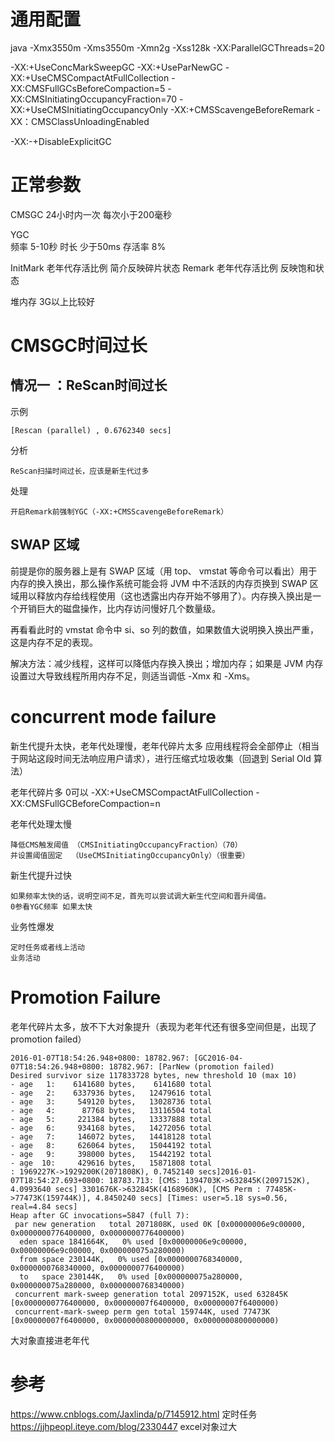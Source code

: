 
# 通用配置

   java 
   -Xmx3550m -Xms3550m -Xmn2g -Xss128k 
   -XX:ParallelGCThreads=20 

   -XX:+UseConcMarkSweepGC -XX:+UseParNewGC
   -XX:+UseCMSCompactAtFullCollection -XX:CMSFullGCsBeforeCompaction=5 
   -XX:CMSInitiatingOccupancyFraction=70 -XX:+UseCMSInitiatingOccupancyOnly 
   -XX:+CMSScavengeBeforeRemark
   -XX：CMSClassUnloadingEnabled
   
   -XX:-+DisableExplicitGC

# 正常参数

CMSGC 24小时内一次  每次小于200毫秒

YGC  
频率 5-10秒 
时长 少于50ms
存活率  8% 

InitMark 老年代存活比例 简介反映碎片状态
Remark 老年代存活比例 反映饱和状态

堆内存 3G以上比较好

# CMSGC时间过长


## 情况一 ：ReScan时间过长

示例

	[Rescan (parallel) , 0.6762340 secs]

分析

	ReScan扫描时间过长，应该是新生代过多

处理

	开启Remark前强制YGC（-XX:+CMSScavengeBeforeRemark）

## SWAP 区域 

前提是你的服务器上是有 SWAP 区域（用 top、 vmstat 等命令可以看出）用于内存的换入换出，那么操作系统可能会将 JVM 中不活跃的内存页换到 SWAP 区域用以释放内存给线程使用（这也透露出内存开始不够用了）。内存换入换出是一个开销巨大的磁盘操作，比内存访问慢好几个数量级。

再看看此时的 vmstat 命令中 si、so 列的数值，如果数值大说明换入换出严重，这是内存不足的表现。

解决方法：减少线程，这样可以降低内存换入换出；增加内存；如果是 JVM 内存设置过大导致线程所用内存不足，则适当调低 -Xmx 和 -Xms。


# concurrent mode failure


新生代提升太快，老年代处理慢，老年代碎片太多
应用线程将会全部停止（相当于网站这段时间无法响应用户请求），进行压缩式垃圾收集（回退到 Serial Old 算法）

老年代碎片多
	0可以
	-XX:+UseCMSCompactAtFullCollection
	-XX:CMSFullGCBeforeCompaction=n    

老年代处理太慢
	
	降低CMS触发阈值 （CMSInitiatingOccupancyFraction）（70）
	并设置阈值固定  （UseCMSInitiatingOccupancyOnly）（很重要）

新生代提升过快

	
	如果频率太快的话，说明空间不足，首先可以尝试调大新生代空间和晋升阈值。
	0参看YGC频率 如果太快

业务性爆发

	定时任务或者线上活动
	业务活动

# Promotion Failure


老年代碎片太多，放不下大对象提升（表现为老年代还有很多空间但是，出现了 promotion failed）


	2016-01-07T18:54:26.948+0800: 18782.967: [GC2016-04-07T18:54:26.948+0800: 18782.967: [ParNew (promotion failed)
	Desired survivor size 117833728 bytes, new threshold 10 (max 10)
	- age   1:    6141680 bytes,    6141680 total
	- age   2:    6337936 bytes,   12479616 total
	- age   3:     549120 bytes,   13028736 total
	- age   4:      87768 bytes,   13116504 total
	- age   5:     221384 bytes,   13337888 total
	- age   6:     934168 bytes,   14272056 total
	- age   7:     146072 bytes,   14418128 total
	- age   8:     626064 bytes,   15044192 total
	- age   9:     398000 bytes,   15442192 total
	- age  10:     429616 bytes,   15871808 total
	: 1969227K->1929200K(2071808K), 0.7452140 secs]2016-01-07T18:54:27.693+0800: 18783.713: [CMS: 1394703K->632845K(2097152K), 4.0993640 secs] 3301676K->632845K(4168960K), [CMS Perm : 77485K->77473K(159744K)], 4.8450240 secs] [Times: user=5.18 sys=0.56, real=4.84 secs]
	Heap after GC invocations=5847 (full 7):
	 par new generation   total 2071808K, used 0K [0x00000006e9c00000, 0x0000000776400000, 0x0000000776400000)
	  eden space 1841664K,   0% used [0x00000006e9c00000, 0x00000006e9c00000, 0x000000075a280000)
	  from space 230144K,   0% used [0x0000000768340000, 0x0000000768340000, 0x0000000776400000)
	  to   space 230144K,   0% used [0x000000075a280000, 0x000000075a280000, 0x0000000768340000)
	 concurrent mark-sweep generation total 2097152K, used 632845K [0x0000000776400000, 0x00000007f6400000, 0x00000007f6400000)
	 concurrent-mark-sweep perm gen total 159744K, used 77473K [0x00000007f6400000, 0x0000000800000000, 0x0000000800000000)



大对象直接进老年代   



# 参考

https://www.cnblogs.com/Jaxlinda/p/7145912.html  定时任务
https://jjhpeopl.iteye.com/blog/2330447  excel对象过大

